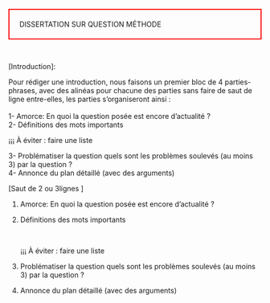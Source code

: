 <head>
 <meta charset="utf-8" />
 <link href="style.css" rel="stylesheet" type="text/css" />
 </head>
 <body>
 <p id="h1"  style="border: 2px solid red; padding: 20px;">DISSERTATION SUR QUESTION MÉTHODE</p>
 <br>
 <p id="para2"> [Introduction]: </p>
 <p id="para3">Pour rédiger une introduction, nous faisons un premier bloc de 4 parties-phrases, avec des alinéas pour chacune des parties sans faire de saut de ligne entre-elles, les parties s’organiseront ainsi :
 <br>
 <br>1- Amorce: En quoi la question posée est encore d’actualité ?
 <br>2- Définitions des mots importants</p>
 <p id="para5">¡¡¡ À éviter : faire une liste</p>
 <p id="para3">3- Problématiser la question quels sont les problèmes soulevés (au moins 3) par la question ?
 <br> 4- Annonce du plan détaillé (avec des arguments)</p>
 <p id="para4">[Saut de 2 ou 3lignes ]</p>

 <ol>
 <li><p id="para3">Amorce: En quoi la question posée est encore d’actualité ?</p></li>
 <li><p id="para3"> Définitions des mots importants</p><br><p id="para5">¡¡¡ À éviter : faire une liste</p></li>
 <li><p id="para3">Problématiser la question quels sont les problèmes soulevés (au moins 3) par la question ?</p></li>
 <li><p id="para3">Annonce du plan détaillé (avec des arguments)</p></li>
 </ol>


 
